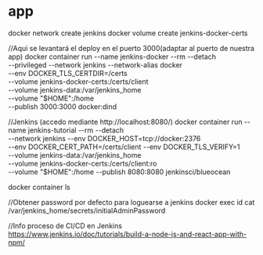 # app 

docker network create jenkins
docker volume create jenkins-docker-certs

//Aqui se levantará el deploy en el puerto 3000(adaptar al puerto de nuestra app)
docker container run --name jenkins-docker --rm --detach \
  --privileged --network jenkins --network-alias docker \
  --env DOCKER_TLS_CERTDIR=/certs \
  --volume jenkins-docker-certs:/certs/client \
  --volume jenkins-data:/var/jenkins_home \
  --volume "$HOME":/home \
  --publish 3000:3000 docker:dind
 
 //Jenkins (accedo mediante http://localhost:8080/)
docker container run --name jenkins-tutorial --rm --detach \
  --network jenkins --env DOCKER_HOST=tcp://docker:2376 \
  --env DOCKER_CERT_PATH=/certs/client --env DOCKER_TLS_VERIFY=1 \
  --volume jenkins-data:/var/jenkins_home \
  --volume jenkins-docker-certs:/certs/client:ro \
  --volume "$HOME":/home --publish 8080:8080 jenkinsci/blueocean

docker container ls

//Obtener password por defecto para loguearse a jenkins
docker exec id cat /var/jenkins_home/secrets/initialAdminPassword

//Info proceso de CI/CD en Jenkins
https://www.jenkins.io/doc/tutorials/build-a-node-js-and-react-app-with-npm/
